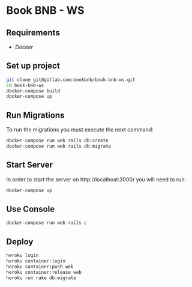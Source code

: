 # Book BNB - WS

## Requirements

- _Docker_

## Set up project

```sh
git clone git@gitlab.com:bookbnb/book-bnb-ws.git
cd book-bnb-ws
docker-compose build
docker-compose up
```

## Run Migrations

To run the migrations you must execute the next command:

```sh
docker-compose run web rails db:create
docker-compose run web rails db:migrate
```

## Start Server

In order to start the server on http://localhost:3000/ you will need to run:

```sh
docker-compose up
```

## Use Console

```sh
docker-compose run web rails c
```

## Deploy

```sh
heroku login
heroku container:login
heroku container:push web
heroku container:release web
heroku run rake db:migrate
```

[4]:https://gitlab.com/bookbnb/book-bnb-ws
